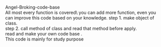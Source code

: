  Angel-Broking-code-base \
 All most every function is covered\ 
 you can add more function, even you can improve this code based on your knowledge.
step 1. make object of class.\
step 2. call method of class and read that method before apply.\
read and make your own code base .\
This code is mainly for study purpose
